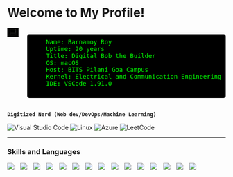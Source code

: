 # Welcome to My Profile!

<div style="display: flex; align-items: flex-start; justify-content: center; flex-direction: row; flex-wrap: nowrap;">
  <div style="margin-right: 20px;">
    <img src="/retroascii.png" alt="Retro computer" width="200">
  </div>
  <div>
    <pre style="background: #000; color: #0f0; padding: 10px; border-radius: 5px; font-family: monospace;">
    Name: Barnamoy Roy
    Uptime: 20 years
    Title: Digital Bob the Builder
    OS: macOS
    Host: BITS Pilani Goa Campus
    Kernel: Electrical and Communication Engineering
    IDE: VSCode 1.91.0
    </pre>
  </div>
</div>

**`Digitized Nerd (Web dev/DevOps/Machine Learning)`**

![Visual Studio Code](https://img.shields.io/badge/Visual%20Studio%20Code-0078d7.svg?style=for-the-badge&logo=visual-studio-code&logoColor=white)
![Linux](https://img.shields.io/badge/Linux-FCC624?style=for-the-badge&logo=linux&logoColor=black)
![Azure](https://img.shields.io/badge/azure-%230072C6.svg?style=for-the-badge&logo=microsoftazure&logoColor=white)
![LeetCode](https://img.shields.io/badge/LeetCode-000000?style=for-the-badge&logo=LeetCode&logoColor=#d16c06)


---

### Skills and Languages

<img align="left" width="30px" src="https://cdn.jsdelivr.net/gh/devicons/devicon@latest/icons/c/c-original.svg" />
<img align="left" width="30px" src="https://cdn.jsdelivr.net/gh/devicons/devicon@latest/icons/cplusplus/cplusplus-original.svg" />
<img align="left" width="30px" src="https://cdn.jsdelivr.net/gh/devicons/devicon@latest/icons/python/python-original.svg" />
<img align="left" width="30px" src="https://cdn.jsdelivr.net/gh/devicons/devicon@latest/icons/java/java-original.svg" />
<img align="left" width="30px" src="https://cdn.jsdelivr.net/gh/devicons/devicon@latest/icons/javascript/javascript-original.svg" />
<img align="left" width="30px" src="https://cdn.jsdelivr.net/gh/devicons/devicon@latest/icons/typescript/typescript-original.svg" />
<img align="left" width="30px"  src="https://cdn.jsdelivr.net/gh/devicons/devicon@latest/icons/react/react-original.svg" />  
<img align="left" width="30px" src="https://cdn.jsdelivr.net/gh/devicons/devicon@latest/icons/nextjs/nextjs-original.svg" />      
<img align="left" width="30px" src="https://cdn.jsdelivr.net/gh/devicons/devicon@latest/icons/html5/html5-original.svg" />
<img align="left" width="30px" src="https://cdn.jsdelivr.net/gh/devicons/devicon@latest/icons/css3/css3-original.svg" />
<img align="left" width="30px" src="https://cdn.jsdelivr.net/gh/devicons/devicon@latest/icons/tailwindcss/tailwindcss-original.svg"" />
<img align="left" width="30px" src="https://cdn.jsdelivr.net/gh/devicons/devicon@latest/icons/jenkins/jenkins-original.svg" />
<img align="left" width="30px" src="https://cdn.jsdelivr.net/gh/devicons/devicon@latest/icons/linux/linux-original.svg" />
<img align="left" width="30px" src="https://cdn.jsdelivr.net/gh/devicons/devicon@latest/icons/bash/bash-original.svg" />
<img align="left" width="30px" src="https://cdn.jsdelivr.net/gh/devicons/devicon@latest/icons/azure/azure-original.svg" />

          